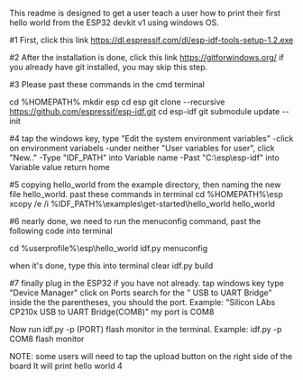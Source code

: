 This readme is designed to get a user teach a user how to print their first hello world from the ESP32 devkit v1 using windows OS.

#1 First, click this link https://dl.espressif.com/dl/esp-idf-tools-setup-1.2.exe

#2 After the installation is done, click this link https://gitforwindows.org/
    if you already have git installed, you may skip this step.

#3 Please past these commands in the cmd terminal

cd %HOMEPATH%
mkdir esp
cd esp
git clone --recursive https://github.com/espressif/esp-idf.git
cd esp-idf
git submodule update --init

#4 tap the windows key, type "Edit the system environment variables"
-click on environment variabels
    -under neither "User variables for user", click "New.."
        -Type "IDF_PATH" into Variable name
        -Past "C:\esp\esp-idf" into Variable value
return home

#5 copying hello_world from the example directory, then naming the new file hello_world. past these commands in terminal
cd %HOMEPATH%\esp
xcopy /e /i %IDF_PATH%\examples\get-started\hello_world hello_world

#6 nearly done, we need to run the menuconfig command, past the following code into terminal

cd %userprofile%\esp\hello_world
idf.py menuconfig

when it's done, type this into terminal
clear
idf.py build

#7 finally plug in the ESP32 if you have not already. 
tap windows key
type "Device Manager"
click on Ports
search for the " USB to UART Bridge"
inside the the parentheses, you should the port. Example: "Silicon LAbs CP210x USB to UART Bridge(COM8)"
my port is COM8

Now run idf.py -p (PORT) flash monitor in the terminal.
Example: idf.py -p COM8 flash monitor

NOTE: some users will need to tap the upload button on the right side of the board
It will print hello world 4 
